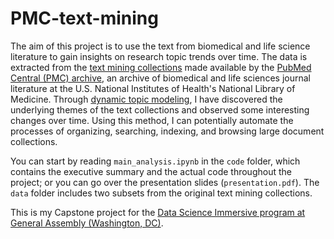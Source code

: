 # PMC-text-mining

The aim of this project is to use the text from biomedical and life science literature to gain insights on research topic trends over time. The data is extracted from the [text mining collections](https://www.ncbi.nlm.nih.gov/pmc/tools/textmining/) made available by the [PubMed Central (PMC) archive](https://www.ncbi.nlm.nih.gov/pmc/about/intro/), an archive of biomedical and life sciences journal literature at the U.S. National Institutes of Health's National Library of Medicine. Through [dynamic topic modeling](https://github.com/blei-lab/dtm), I have discovered the underlying themes of the text collections and observed some interesting changes over time. Using this method, I can potentially automate the processes of organizing, searching, indexing, and browsing large document collections.

You can start by reading `main_analysis.ipynb` in the `code` folder, which contains the executive summary and the actual code throughout the project; or you can go over the presentation slides (`presentation.pdf`).
The `data` folder includes two subsets from the original text mining collections.

This is my Capstone project for the [Data Science Immersive program at General Assembly (Washington, DC)](https://generalassemb.ly/education/data-science-immersive?where=washington-dc).
